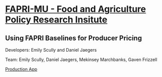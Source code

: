 # [FAPRI-MU - Food and Agriculture Policy Research Insitute](https://www.fapri.missouri.edu)
## Using FAPRI Baselines for Producer Pricing

Developers: Emily Scully and Daniel Jaegers 

Team: Emily Scully, Daniel Jaegers, Mekinsey Marchbanks, Gaven Frizzell

[Production App](https://123tree.shinyapps.io/main-model/)
